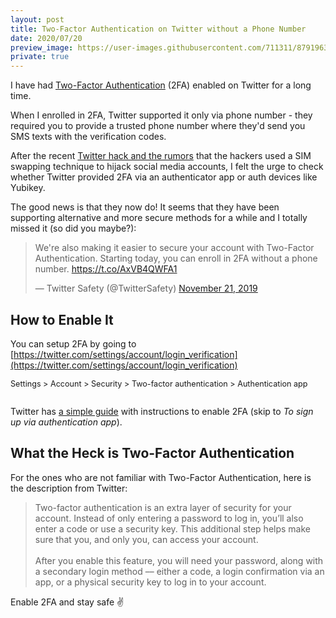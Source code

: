 ```yaml
---
layout: post
title: Two-Factor Authentication on Twitter without a Phone Number
date: 2020/07/20
preview_image: https://user-images.githubusercontent.com/711311/87919636-62299500-ca78-11ea-8a12-f9b7d25044ae.png
private: true
---
```


I have had [Two-Factor Authentication](#what-the-heck-is-two-factor-authentication) (2FA) enabled on Twitter for a long time.

When I enrolled in 2FA, Twitter supported it only via phone number - they required you to provide a trusted phone number where they'd send you SMS texts with the verification codes.

After the recent [Twitter hack and the rumors](https://krebsonsecurity.com/2020/07/whos-behind-wednesdays-epic-twitter-hack/) that the hackers used a SIM swapping technique to hijack social media accounts, I felt the urge to check whether Twitter provided 2FA via an authenticator app or auth devices like Yubikey.

The good news is that they now do! It seems that they have been supporting alternative and more secure methods for a while and I totally missed it (so did you maybe?):

<div class="Copy-embedTweet">
<blockquote class="twitter-tweet"><p lang="en" dir="ltr">We&#39;re also making it easier to secure your account with Two-Factor Authentication. Starting today, you can enroll in 2FA without a phone number. <a href="https://t.co/AxVB4QWFA1">https://t.co/AxVB4QWFA1</a></p>&mdash; Twitter Safety (@TwitterSafety) <a href="https://twitter.com/TwitterSafety/status/1197621020229804054?ref_src=twsrc%5Etfw">November 21, 2019</a></blockquote> <!-- <script async src="//platform.twitter.com/widgets.js" charset="utf-8"></script> -->
</div>

## How to Enable It

You can setup 2FA by going to [https://twitter.com/settings/account/login_verification](https://twitter.com/settings/account/login_verification)

<ul class="CrumbsPath" aria-hidden="true">
  <li>Settings</li>
  <li>Account</li>
  <li>Security</li>
  <li>Two-factor authentication</li>
  <li>Authentication app</li>
</ul>

<figure aria-hidden="true">
<img src="https://user-images.githubusercontent.com/711311/87918959-66a17e00-ca77-11ea-95f0-252c09187f61.png" alt>
</figure>

Twitter has [a simple guide](https://help.twitter.com/en/managing-your-account/two-factor-authentication) with instructions to enable 2FA (skip to _To sign up via authentication app_).

## What the Heck is Two-Factor Authentication

For the ones who are not familiar with Two-Factor Authentication, here is the description from Twitter:

<blockquote>
Two-factor authentication is an extra layer of security for your account. Instead of only entering a password to log in, you’ll also enter a code or use a security key. This additional step helps make sure that you, and only you, can access your account.
<br><br>
After you enable this feature, you will need your password, along with a secondary login method –– either a code, a login confirmation via an app, or a physical security key to log in to your account.
</blockquote>

Enable 2FA and stay safe ✌️

<style>
  ul.CrumbsPath { padding: 0; font-size: 0.9em }
  .CrumbsPath li {
    padding: 0;
    list-style: none;
    display: inline-block;
  }
  .CrumbsPath li + li:before {
    content: ' > ';
  }
</style>
